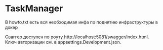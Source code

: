 # TaskManager

В howto.txt есть вся необходимая инфа по поднятию инфраструктуры в докер

Сваггер доступен по роуту http://localhost:5081/swagger/index.html. Ключ авторизации см. в appsettings.Development.json.
